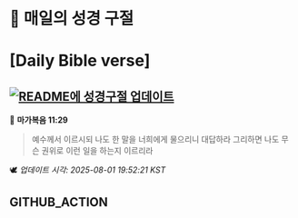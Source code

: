 # 🙏 매일의 성경 구절
# [Daily Bible verse]
## [![README에 성경구절 업데이트](https://github.com/DONGSUKA/first_test/actions/workflows/update-readme-bible.yml/badge.svg)](https://github.com/DONGSUKA/first_test/actions/workflows/update-readme-bible.yml)
<!-- START_BIBLE_VERSE -->
📖 **마가복음 11:29**
> 예수께서 이르시되 나도 한 말을 너희에게 물으리니 대답하라 그리하면 나도 무슨 권위로 이런 일을 하는지 이르리라

🕊️ _업데이트 시각: 2025-08-01 19:52:21 KST_
  <!-- END_BIBLE_VERSE -->
## GITHUB_ACTION

